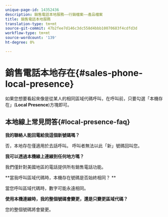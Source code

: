 ```yaml
---
unique-page-id: 14352436
description: 銷售電話本地服務——行銷檔案——產品檔案
title: 銷售電話本地服務
translation-type: tm+mt
source-git-commit: 47b2fee7d146c3dc558d4bbb10070683f4cdfd3d
workflow-type: tm+mt
source-wordcount: '139'
ht-degree: 0%

---
```



# 銷售電話本地存在{#sales-phone-local-presence}

如果您想要看起來像是從某人的相同區域代碼呼叫，在呼叫前，只要勾選「本機存在」(**Local Presence**)方塊即可。

## 本地線上常見問答{#local-presence-faq}

**我的聯絡人能回電給我這個新號碼嗎？**

否，本地存在僅適用於去話呼叫。 呼叫者無法以此「新」號碼回叫您。

**我可以透過本機線上連線到任何地方嗎？**

我們僅針對美國地區的電話提供所有銷售電話功能。

**當我呼叫區域代碼時，本機存在號碼是否始終相同？ **

當您呼叫區域代碼時，數字可能永遠相同。

**使用本機連線時，我的整個號碼會變更，還是只變更區域代碼？**

您的整個號碼將會變更。
